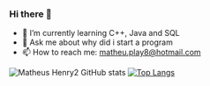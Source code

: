 ### Hi there 👋

- 🌱 I’m currently learning C++, Java and SQL
- 💬 Ask me about why did i start a program
- 📫 How to reach me: matheu.play8@hotmail.com


![Matheus Henry2 GitHub stats](https://github-readme-stats.vercel.app/api?username=MatheusHenry2&show_icons=true&theme=radical)
[![Top Langs](https://github-readme-stats.vercel.app/api/top-langs/?username=MatheusHenry2&line_height=29)](https://github.com/MatheusHenry2/github-readme-stats)





